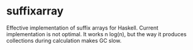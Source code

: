 suffixarray
===========

Effective implementation of suffix arrays for Haskell.
Current implementation is not optimal. It works n log(n), but the way it
produces collections during calculation makes GC slow. 
